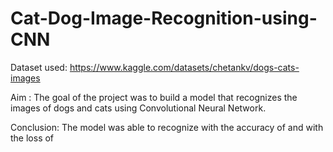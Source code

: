 # Cat-Dog-Image-Recognition-using-CNN

Dataset used: https://www.kaggle.com/datasets/chetankv/dogs-cats-images

Aim : The goal of the project was to build a model that recognizes the images of dogs and cats using Convolutional Neural Network.

Conclusion:
The model was able to recognize with the accuracy of and with the loss of 
